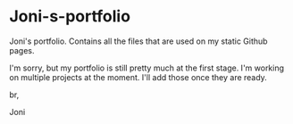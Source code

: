 # Joni-s-portfolio
Joni's portfolio. Contains all the files that are used on my static Github pages.

I'm sorry, but my portfolio is still pretty much at the first stage. I'm working on multiple projects at the moment. I'll add those once they are ready.

br, 

Joni
